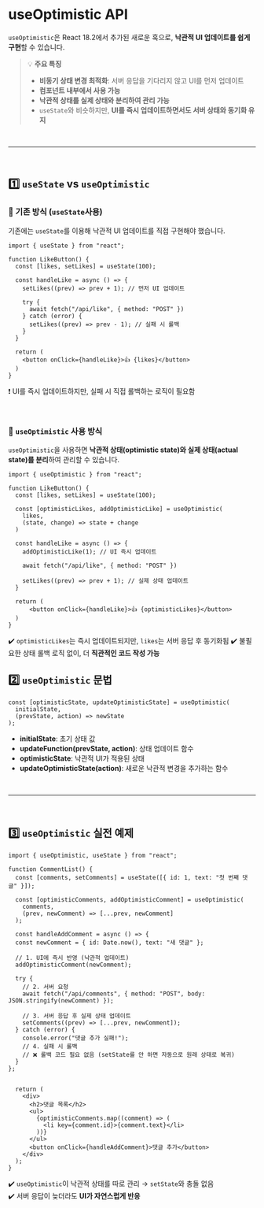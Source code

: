# useOptimistic API
`useOptimistic`은 React 18.2에서 추가된 새로운 훅으로, **낙관적 UI 업데이트를 쉽게 구현**할 수 있습니다.

> 💡 **주요 특징**
> - **비동기 상태 변경 최적화**: 서버 응답을 기다리지 않고 UI를 먼저 업데이트
> - **컴포넌트 내부에서 사용 가능**
> - **낙관적 상태를 실제 상태와 분리하여 관리 가능**
> - `useState`와 비슷하지만, **UI를 즉시 업데이트하면서도 서버 상태와 동기화 유지**

<br>

- - -

<br>

## 1️⃣ `useState` vs `useOptimistic`
### 🔹 기존 방식 (`useState`사용)
기존에는 `useState`를 이용해 낙관적 UI 업데이트를 직접 구현해야 했습니다.
```tsx
import { useState } from "react";

function LikeButton() {
  const [likes, setLikes] = useState(100);

  const handleLike = async () => {
    setLikes((prev) => prev + 1); // 먼저 UI 업데이트

    try {
      await fetch("/api/like", { method: "POST" })
    } catch (error) {
      setLikes((prev) => prev - 1); // 실패 시 롤백
    }
  }

  return (
    <button onClick={handleLike}>👍 {likes}</button>
  )
}
```
❗ UI를 즉시 업데이트하지만, 실패 시 직접 롤백하는 로직이 필요함

<br>

### 🔹 `useOptimistic` 사용 방식
`useOptimistic`을 사용하면 **낙관적 상태(optimistic state)와 실제 상태(actual state)를 분리**하여 관리할 수 있습니다.
```tsx
import { useOptimistic } from "react";

function LikeButton() {
  const [likes, setLikes] = useState(100);

  const [optimisticLikes, addOptimisticLike] = useOptimistic(
    likes,
    (state, change) => state + change
  )

  const handleLike = async () => {
    addOptimisticLike(1); // UI 즉시 업데이트

    await fetch("/api/like", { method: "POST" })

    setLikes((prev) => prev + 1); // 실제 상태 업데이트
  }

  return (
      <button onClick={handleLike}>👍 {optimisticLikes}</button>
  )
}
```
✔️ `optimisticLikes`는 즉시 업데이트되지만, `likes`는 서버 응답 후 동기화됨
✔️ 불필요한 상태 롤백 로직 없이, 더 **직관적인 코드 작성 가능**

## 2️⃣ `useOptimistic` 문법
```tsx
const [optimisticState, updateOptimisticState] = useOptimistic(
  initialState,
  (prevState, action) => newState
);
```
- **initialState**: 초기 상태 값
- **updateFunction(prevState, action)**: 상태 업데이트 함수
- **optimisticState**: 낙관적 UI가 적용된 상태
- **updateOptimisticState(action)**: 새로운 낙관적 변경을 추가하는 함수

<br>

- - -

<br>

## 3️⃣ `useOptimistic` 실전 예제
```tsx
import { useOptimistic, useState } from "react";

function CommentList() {
  const [comments, setComments] = useState([{ id: 1, text: "첫 번째 댓글" }]);

  const [optimisticComments, addOptimisticComment] = useOptimistic(
    comments,
    (prev, newComment) => [...prev, newComment]
  );

  const handleAddComment = async () => {
  const newComment = { id: Date.now(), text: "새 댓글" };

  // 1. UI에 즉시 반영 (낙관적 업데이트)
  addOptimisticComment(newComment);

  try {
    // 2. 서버 요청
    await fetch("/api/comments", { method: "POST", body: JSON.stringify(newComment) });

    // 3. 서버 응답 후 실제 상태 업데이트
    setComments((prev) => [...prev, newComment]);
  } catch (error) {
    console.error("댓글 추가 실패!");
    // 4. 실패 시 롤백
    // ❌ 롤백 코드 필요 없음 (setState를 안 하면 자동으로 원래 상태로 복귀)
  }
};


  return (
    <div>
      <h2>댓글 목록</h2>
      <ul>
        {optimisticComments.map((comment) => (
          <li key={comment.id}>{comment.text}</li>
        ))}
      </ul>
      <button onClick={handleAddComment}>댓글 추가</button>
    </div>
  );
}
```

✔️ `useOptimistic`이 낙관적 상태를 따로 관리 → `setState`와 충돌 없음  
✔️ 서버 응답이 늦더라도 **UI가 자연스럽게 반응**
